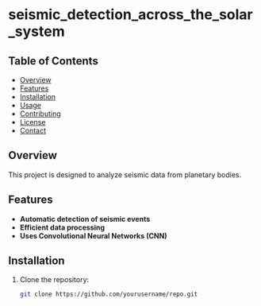# seismic_detection_across_the_solar_system

## Table of Contents
- [Overview](overview)
- [Features](#features)
- [Installation](#installation)
- [Usage](#usage)
- [Contributing](#contributing)
- [License](#license)
- [Contact](#contact)

## Overview
This project is designed to analyze seismic data from planetary bodies.

## Features
- **Automatic detection of seismic events**
- **Efficient data processing**
- **Uses Convolutional Neural Networks (CNN)**

## Installation
1. Clone the repository:
   ```bash
   git clone https://github.com/yourusername/repo.git